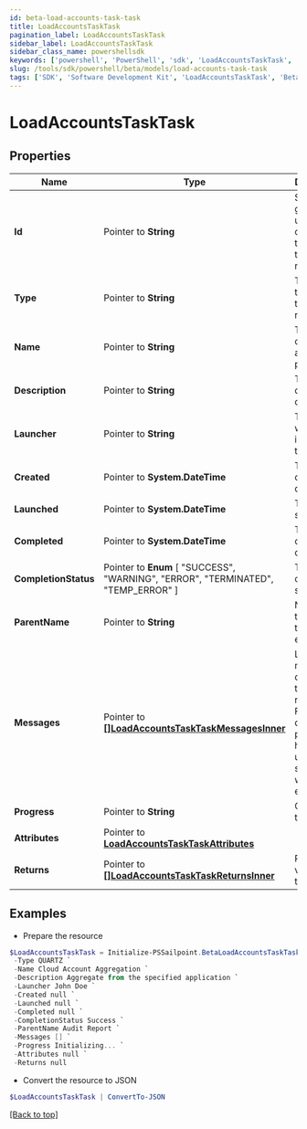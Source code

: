 ```yaml
---
id: beta-load-accounts-task-task
title: LoadAccountsTaskTask
pagination_label: LoadAccountsTaskTask
sidebar_label: LoadAccountsTaskTask
sidebar_class_name: powershellsdk
keywords: ['powershell', 'PowerShell', 'sdk', 'LoadAccountsTaskTask', 'BetaLoadAccountsTaskTask'] 
slug: /tools/sdk/powershell/beta/models/load-accounts-task-task
tags: ['SDK', 'Software Development Kit', 'LoadAccountsTaskTask', 'BetaLoadAccountsTaskTask']
---
```



# LoadAccountsTaskTask

## Properties

Name | Type | Description | Notes
------------ | ------------- | ------------- | -------------
**Id** |  Pointer to **String** | System-generated unique ID of the task this taskStatus represents | [optional] 
**Type** |  Pointer to **String** | Type of task this task represents | [optional] 
**Name** |  Pointer to **String** | The name of the aggregation process | [optional] 
**Description** |  Pointer to **String** | The description of the task | [optional] 
**Launcher** |  Pointer to **String** | The user who initiated the task | [optional] 
**Created** |  Pointer to **System.DateTime** | The Task creation date | [optional] 
**Launched** |  Pointer to **System.DateTime** | The task start date | [optional] 
**Completed** |  Pointer to **System.DateTime** | The task completion date | [optional] 
**CompletionStatus** |  Pointer to  **Enum** [  "SUCCESS",    "WARNING",    "ERROR",    "TERMINATED",    "TEMP_ERROR" ] | Task completion status. | [optional] 
**ParentName** |  Pointer to **String** | Name of the parent task if exists. | [optional] 
**Messages** |  Pointer to [**[]LoadAccountsTaskTaskMessagesInner**](load-accounts-task-task-messages-inner) | List of the messages dedicated to the report.  From task definition perspective here usually should be warnings or errors. | [optional] 
**Progress** |  Pointer to **String** | Current task state. | [optional] 
**Attributes** |  Pointer to [**LoadAccountsTaskTaskAttributes**](load-accounts-task-task-attributes) |  | [optional] 
**Returns** |  Pointer to [**[]LoadAccountsTaskTaskReturnsInner**](load-accounts-task-task-returns-inner) | Return values from the task | [optional] 

## Examples

- Prepare the resource
```powershell
$LoadAccountsTaskTask = Initialize-PSSailpoint.BetaLoadAccountsTaskTask  -Id ef38f94347e94562b5bb8424a56397d8 `
 -Type QUARTZ `
 -Name Cloud Account Aggregation `
 -Description Aggregate from the specified application `
 -Launcher John Doe `
 -Created null `
 -Launched null `
 -Completed null `
 -CompletionStatus Success `
 -ParentName Audit Report `
 -Messages [] `
 -Progress Initializing... `
 -Attributes null `
 -Returns null
```

- Convert the resource to JSON
```powershell
$LoadAccountsTaskTask | ConvertTo-JSON
```


[[Back to top]](#) 

